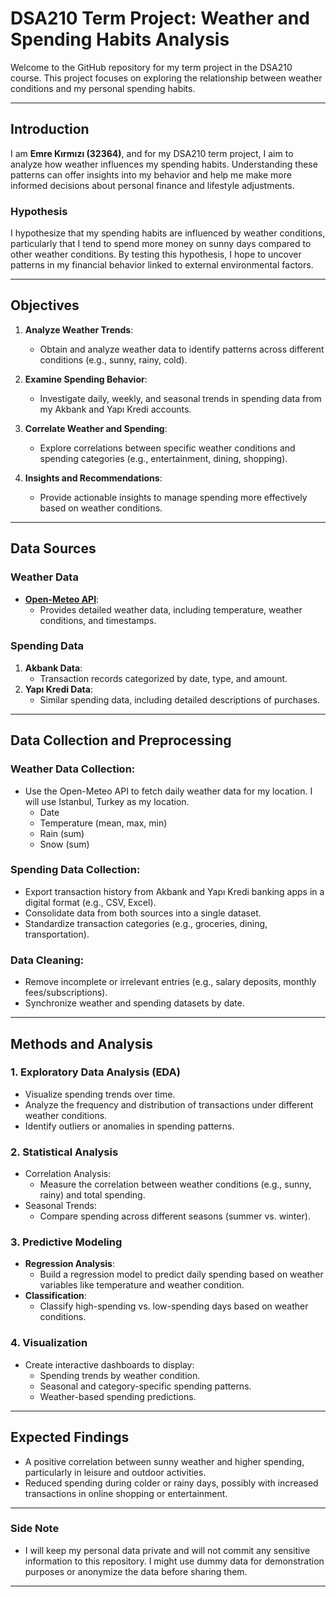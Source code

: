 # **DSA210 Term Project: Weather and Spending Habits Analysis**

Welcome to the GitHub repository for my term project in the DSA210 course. This project focuses on exploring the relationship between weather conditions and my personal spending habits.

---

## **Introduction**
I am **Emre Kırmızı (32364)**, and for my DSA210 term project, I aim to analyze how weather influences my spending habits. Understanding these patterns can offer insights into my behavior and help me make more informed decisions about personal finance and lifestyle adjustments.

### **Hypothesis**
I hypothesize that my spending habits are influenced by weather conditions, particularly that I tend to spend more money on sunny days compared to other weather conditions. By testing this hypothesis, I hope to uncover patterns in my financial behavior linked to external environmental factors.

---

## **Objectives**
1. **Analyze Weather Trends**:
   - Obtain and analyze weather data to identify patterns across different conditions (e.g., sunny, rainy, cold).
   
2. **Examine Spending Behavior**:
   - Investigate daily, weekly, and seasonal trends in spending data from my Akbank and Yapı Kredi accounts.
   
3. **Correlate Weather and Spending**:
   - Explore correlations between specific weather conditions and spending categories (e.g., entertainment, dining, shopping).

4. **Insights and Recommendations**:
   - Provide actionable insights to manage spending more effectively based on weather conditions.

---

## **Data Sources**

### **Weather Data**
- **[Open-Meteo API](https://open-meteo.com)**:
  - Provides detailed weather data, including temperature, weather conditions, and timestamps.

### **Spending Data**
1. **Akbank Data**:
   - Transaction records categorized by date, type, and amount.
2. **Yapı Kredi Data**:
   - Similar spending data, including detailed descriptions of purchases.

---

## **Data Collection and Preprocessing**
### **Weather Data Collection**:
- Use the Open-Meteo API to fetch daily weather data for my location. I will use Istanbul, Turkey as my location.
  - Date
  - Temperature (mean, max, min)
  - Rain (sum)
  - Snow (sum)

### **Spending Data Collection**:
- Export transaction history from Akbank and Yapı Kredi banking apps in a digital format (e.g., CSV, Excel).
- Consolidate data from both sources into a single dataset.
- Standardize transaction categories (e.g., groceries, dining, transportation).

### **Data Cleaning**:
- Remove incomplete or irrelevant entries (e.g., salary deposits, monthly fees/subscriptions).
- Synchronize weather and spending datasets by date.

---

## **Methods and Analysis**
### **1. Exploratory Data Analysis (EDA)**
- Visualize spending trends over time.
- Analyze the frequency and distribution of transactions under different weather conditions.
- Identify outliers or anomalies in spending patterns.

### **2. Statistical Analysis**
- Correlation Analysis:
  - Measure the correlation between weather conditions (e.g., sunny, rainy) and total spending.
- Seasonal Trends:
  - Compare spending across different seasons (summer vs. winter).

### **3. Predictive Modeling**
- **Regression Analysis**:
  - Build a regression model to predict daily spending based on weather variables like temperature and weather condition.
- **Classification**:
  - Classify high-spending vs. low-spending days based on weather conditions.

### **4. Visualization**
- Create interactive dashboards to display:
  - Spending trends by weather condition.
  - Seasonal and category-specific spending patterns.
  - Weather-based spending predictions.

---

## **Expected Findings**
- A positive correlation between sunny weather and higher spending, particularly in leisure and outdoor activities.
- Reduced spending during colder or rainy days, possibly with increased transactions in online shopping or entertainment.

---

### Side Note
- I will keep my personal data private and will not commit any sensitive information to this repository. I might use dummy data for demonstration purposes or anonymize the data before sharing them.
---
